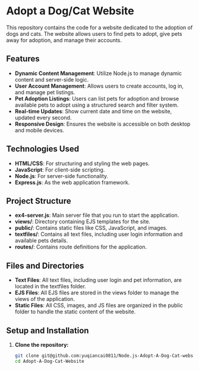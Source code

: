 # Adopt a Dog/Cat Website

This repository contains the code for a website dedicated to the adoption of dogs and cats. The website allows users to find pets to adopt, give pets away for adoption, and manage their accounts.

## Features

- **Dynamic Content Management**: Utilize Node.js to manage dynamic content and server-side logic.
- **User Account Management**: Allows users to create accounts, log in, and manage pet listings.
- **Pet Adoption Listings**: Users can list pets for adoption and browse available pets to adopt using a structured search and filter system.
- **Real-time Updates**: Show current date and time on the website, updated every second.
- **Responsive Design**: Ensures the website is accessible on both desktop and mobile devices.

## Technologies Used

- **HTML/CSS**: For structuring and styling the web pages.
- **JavaScript**: For client-side scripting.
- **Node.js**: For server-side functionality.
- **Express.js**: As the web application framework.

## Project Structure
- **ex4-server.js**: Main server file that you run to start the application.
- **views/**: Directory containing EJS templates for the site.
- **public/**: Contains static files like CSS, JavaScript, and images.
- **textfiles/**: Contains all text files, including user login information and available pets details.
- **routes/**: Contains route definitions for the application.

## Files and Directories
- **Text Files**: All text files, including user login and pet information, are located in the textfiles folder.
- **EJS Files**: All EJS files are stored in the views folder to manage the views of the application.
- **Static Files**: All CSS, images, and JS files are organized in the public folder to handle the static content of the website.

## Setup and Installation

1. **Clone the repository:**
   ```bash
   git clone git@github.com:yuqiancai0811/Node.js-Adopt-A-Dog-Cat-website.git
   cd Adopt-A-Dog-Cat-Website
